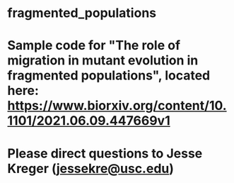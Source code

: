 # fragmented_populations

# Sample code for "The role of migration in mutant evolution in fragmented populations", located here: https://www.biorxiv.org/content/10.1101/2021.06.09.447669v1 

# Please direct questions to Jesse Kreger (jessekre@usc.edu)
